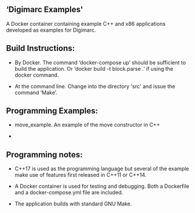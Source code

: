 
‘Digimarc Examples'
-----------------------

A Docker container containing example C++ and x86 applications
developed as examples for Digimarc.


Build Instructions:
-------------------

* By Docker.  The command ‘docker-compose up’ should be sufficient to
  build the application.  Or ‘docker build -t block.parse .’ if using
  the docker command.

* At the command line.  Change into the directory 'src' and issue the
  command ‘Make’.


Programming Examples:
------------------------

* move_example.  An example of the move constructor in C++

*



Programming notes:
------------------


* C++17 is used as the  programming language but several of the example
  make use of features first released in C++11 or C++14.

* A Docker container is used for testing and debugging.  Both a Dockerfile
  and a docker-compose.yml file are included.

* The application builds with standard GNU Make.

